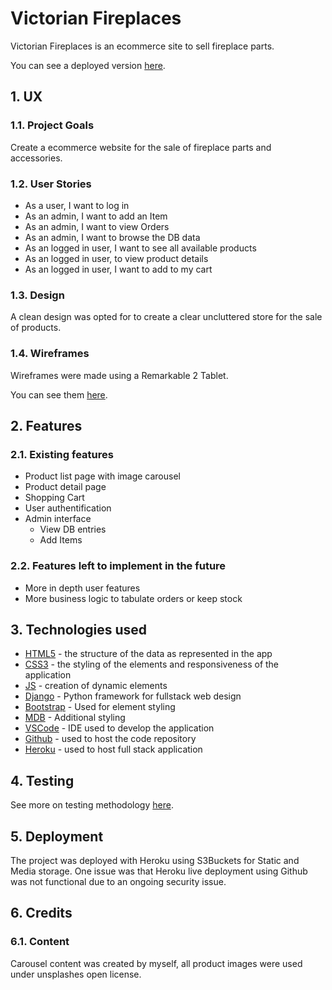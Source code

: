 # Victorian Fireplaces

Victorian Fireplaces is an ecommerce site to sell fireplace parts.

You can see a deployed version [here](https://victorian-fireplaces.herokuapp.com/).

## 1. UX

### 1.1. Project Goals

Create a ecommerce website for the sale of fireplace parts and accessories.

### 1.2. User Stories

- As a user, I want to log in
- As an admin, I want to add an Item
- As an admin, I want to view Orders
- As an admin, I want to browse the DB data
- As an logged in user, I want to see all available products
- As an logged in user, to view product details
- As an logged in user, I want to add to my cart

### 1.3. Design

A clean design was opted for to create a clear uncluttered store for the sale of products.

### 1.4. Wireframes

Wireframes were made using a Remarkable 2 Tablet.

You can see them [here](readme-images/).

## 2. Features

### 2.1. Existing features

- Product list page with image carousel
- Product detail page
- Shopping Cart
- User authentification
- Admin interface
  - View DB entries
  - Add Items

### 2.2. Features left to implement in the future

- More in depth user features
- More business logic to tabulate orders or keep stock

## 3. Technologies used

- [HTML5](https://en.wikipedia.org/wiki/HTML) - the structure of the data as represented in the app
- [CSS3](https://en.wikipedia.org/wiki/CSS) - the styling of the elements and responsiveness of the application
- [JS](https://en.wikipedia.org/wiki/JavaScript) - creation of dynamic elements
- [Django](https://www.djangoproject.com/) - Python framework for fullstack web design
- [Bootstrap](https://getbootstrap.com/) - Used for element styling
- [MDB](https://mdbootstrap.com/) - Additional styling
- [VSCode](https://code.visualstudio.com/) - IDE used to develop the application
- [Github](https://github.com/) - used to host the code repository
- [Heroku](https://en.wikipedia.org/wiki/Heroku) - used to host full stack application

## 4. Testing

See more on testing methodology [here](TESTING.md).

## 5. Deployment

The project was deployed with Heroku using S3Buckets for Static and Media storage.
One issue was that Heroku live deployment using Github was not functional due to an ongoing security issue.

## 6. Credits


### 6.1. Content

Carousel content was created by myself, all product images were used under unsplashes open license.
